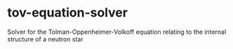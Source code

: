 # tov-equation-solver
Solver for the Tolman-Oppenheimer-Volkoff equation relating to the internal structure of a neutron star
